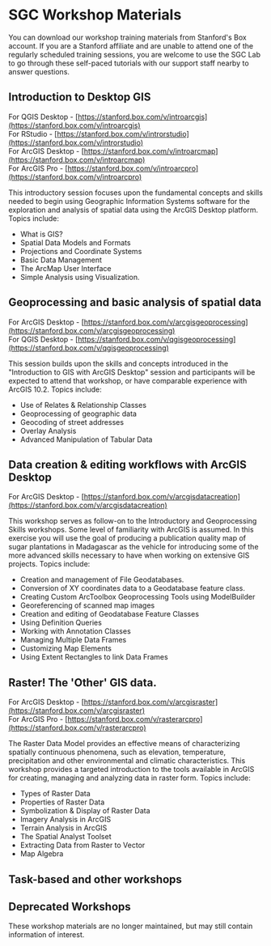 # SGC Workshop Materials

You can download our workshop training materials from Stanford's Box account. If you are a Stanford affiliate and are unable to attend one of the regularly scheduled training sessions, you are welcome to use the SGC Lab to go through these self-paced tutorials with our support staff nearby to answer questions. 

## Introduction to Desktop GIS  
For QGIS Desktop - [https://stanford.box.com/v/introarcgis](https://stanford.box.com/v/introarcgis)  
For RStudio -  [https://stanford.box.com/v/introrstudio](https://stanford.box.com/v/introrstudio)  
For ArcGIS Desktop - [https://stanford.box.com/v/introarcmap](https://stanford.box.com/v/introarcmap)  
For ArcGIS Pro - [https://stanford.box.com/v/introarcpro](https://stanford.box.com/v/introarcpro)   

This introductory session focuses upon the fundamental concepts and skills needed to begin using Geographic Information Systems software for the exploration and analysis of spatial data using the ArcGIS Desktop platform. Topics include:  

* What is GIS?  
* Spatial Data Models and Formats  
* Projections and Coordinate Systems  
* Basic Data Management  
* The ArcMap User Interface   
* Simple Analysis using Visualization.

## Geoprocessing and basic analysis of spatial data   
For ArcGIS Desktop - [https://stanford.box.com/v/arcgisgeoprocessing](https://stanford.box.com/v/arcgisgeoprocessing)  
For QGIS Desktop - [https://stanford.box.com/v/qgisgeoprocessing](https://stanford.box.com/v/qgisgeoprocessing)   
   
This session builds upon the skills and concepts introduced in the "Introduction to GIS with ArcGIS Desktop" session and participants will be expected to attend that workshop, or have comparable experience with ArcGIS 10.2. Topics include:  

* Use of Relates & Relationship Classes  
* Geoprocessing of geographic data  
* Geocoding of street addresses  
* Overlay Analysis  
* Advanced Manipulation of Tabular Data

## Data creation & editing workflows with ArcGIS Desktop  
For ArcGIS Desktop - [https://stanford.box.com/v/arcgisdatacreation](https://stanford.box.com/v/arcgisdatacreation)  
  
This workshop serves as follow-on to the Introductory and Geoprocessing Skills workshops.   Some level of familiarity with ArcGIS is assumed.  In this exercise you will use the goal of producing a publication quality map of sugar plantations in Madagascar as the vehicle for introducing some of the more advanced skills necessary to have when working on extensive GIS projects. Topics include:  

* Creation and management of File Geodatabases.  
* Conversion of XY coordinates data to a Geodatabase feature class.  
* Creating Custom ArcToolbox Geoprocessing Tools using ModelBuilder  
* Georeferencing of scanned map images  
* Creation and editing of Geodatabase Feature Classes  
* Using Definition Queries  
* Working with Annotation Classes  
* Managing Multiple Data Frames  
* Customizing Map Elements  
* Using Extent Rectangles to link Data Frames

## Raster! The 'Other' GIS data.  
For ArcGIS Desktop - [https://stanford.box.com/v/arcgisraster](https://stanford.box.com/v/arcgisraster)   
For ArcGIS Pro - [https://stanford.box.com/v/rasterarcpro](https://stanford.box.com/v/rasterarcpro)  
  
The Raster Data Model provides an effective means of characterizing spatially continuous phenomena, such as elevation, temperature, precipitation and other environmental and climatic characteristics. This workshop provides a targeted introduction to the tools available in ArcGIS for creating, managing and analyzing data in raster form. Topics include:   

* Types of Raster Data  
* Properties of Raster Data  
* Symbolization & Display of Raster Data  
* Imagery Analysis in ArcGIS 
* Terrain Analysis in ArcGIS 
* The Spatial Analyst Toolset  
* Extracting Data from Raster to Vector  
* Map Algebra	

## Task-based and other workshops

## Deprecated Workshops  
These workshop materials are no longer maintained, but may still contain information of interest.

